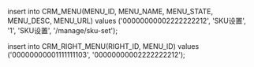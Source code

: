 insert into CRM_MENU(MENU_ID, MENU_NAME, MENU_STATE, MENU_DESC, MENU_URL) values
('00000000002222222212', 'SKU设置', '1', 'SKU设置', '/manage/sku-set');

insert into CRM_RIGHT_MENU(RIGHT_ID, MENU_ID) values
('00000000001111111103', '00000000002222222212');